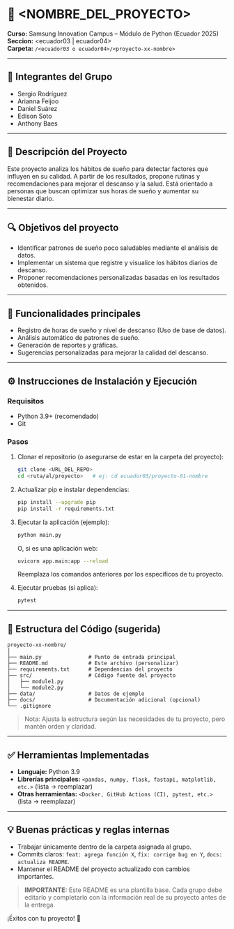 # 📌 <NOMBRE_DEL_PROYECTO>

**Curso:** Samsung Innovation Campus – Módulo de Python (Ecuador 2025)  
**Seccion:** <ecuador03 | ecuador04>  
**Carpeta:** `/<ecuador03 o ecuador04>/<proyecto-xx-nombre>`

---

## 👥 Integrantes del Grupo
- Sergio Rodríguez 
- Arianna Feijoo
- Daniel Suárez 
- Edison Soto
- Anthony Baes 

---

## 📝 Descripción del Proyecto
Este proyecto analiza los hábitos de sueño para detectar factores que influyen en su calidad. A partir de los resultados, propone rutinas y recomendaciones para mejorar el descanso y la salud. Está orientado a personas que buscan optimizar sus horas de sueño y aumentar su bienestar diario.

---

## 🔍 Objetivos del proyecto
- Identificar patrones de sueño poco saludables mediante el análisis de datos.
- Implementar un sistema que registre y visualice los hábitos diarios de descanso.
- Proponer recomendaciones personalizadas basadas en los resultados obtenidos.

---

## 🧠 Funcionalidades principales
- Registro de horas de sueño y nivel de descanso (Uso de base de datos).
- Análisis automático de patrones de sueño.
- Generación de reportes y gráficas.
- Sugerencias personalizadas para mejorar la calidad del descanso.

---

## ⚙️ Instrucciones de Instalación y Ejecución

### Requisitos
- Python 3.9+ (recomendado)
- Git

### Pasos
1. Clonar el repositorio (o asegurarse de estar en la carpeta del proyecto):
   ```bash
   git clone <URL_DEL_REPO>
   cd <ruta/al/proyecto>   # ej: cd ecuador03/proyecto-01-nombre
   ```

2. Actualizar pip e instalar dependencias:
   ```bash
   pip install --upgrade pip
   pip install -r requirements.txt
   ```

3. Ejecutar la aplicación (ejemplo):
   ```bash
   python main.py
   ```
   O, si es una aplicación web:
   ```bash
   uvicorn app.main:app --reload   
   ```
   Reemplaza los comandos anteriores por los específicos de tu proyecto.

4. Ejecutar pruebas (si aplica):
   ```bash
   pytest
   ```

---

## 📂 Estructura del Código (sugerida)
```
proyecto-xx-nombre/
│
├── main.py               # Punto de entrada principal
├── README.md             # Este archivo (personalizar)
├── requirements.txt      # Dependencias del proyecto
├── src/                  # Código fuente del proyecto
│   ├── module1.py
│   └── module2.py
├── data/                 # Datos de ejemplo 
├── docs/                 # Documentación adicional (opcional)
└── .gitignore
```

> Nota: Ajusta la estructura según las necesidades de tu proyecto, pero mantén orden y claridad.

---

## ✅ Herramientas Implementadas
- **Lenguaje:** Python 3.9
- **Librerías principales:** `<pandas, numpy, flask, fastapi, matplotlib, etc.>` (lista → reemplazar)
- **Otras herramientas:** `<Docker, GitHub Actions (CI), pytest, etc.>` (lista → reemplazar)

---

## 💡 Buenas prácticas y reglas internas
- Trabajar únicamente dentro de la carpeta asignada al grupo.
- Commits claros: `feat: agrega función X`, `fix: corrige bug en Y`, `docs: actualiza README`.
- Mantener el README del proyecto actualizado con cambios importantes.


> **IMPORTANTE:** Este README es una plantilla base. Cada grupo debe editarlo y completarlo con la información real de su proyecto antes de la entrega.

¡Éxitos con tu proyecto! 🚀
